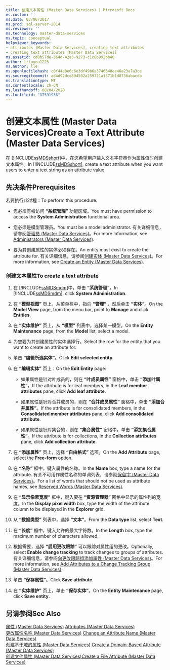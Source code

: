 ```yaml
---
title: 创建文本属性 (Master Data Services) | Microsoft Docs
ms.custom: ''
ms.date: 03/06/2017
ms.prod: sql-server-2014
ms.reviewer: ''
ms.technology: master-data-services
ms.topic: conceptual
helpviewer_keywords:
- attributes [Master Data Services], creating text attributes
- creating text attributes [Master Data Services]
ms.assetid: cd8b57de-364d-42a3-9273-c1c6b992bb40
author: lrtoyou1223
ms.author: lle
ms.openlocfilehash: c0f44e0e6c6e3df49b6a3746648ee46a23a7a3ce
ms.sourcegitcommit: ad4d92dce894592a259721a1571b1d8736abacdb
ms.translationtype: MT
ms.contentlocale: zh-CN
ms.lasthandoff: 08/04/2020
ms.locfileid: "87591936"
---
```

# <a name="create-a-text-attribute-master-data-services"></a><span data-ttu-id="f2406-102">创建文本属性 (Master Data Services)</span><span class="sxs-lookup"><span data-stu-id="f2406-102">Create a Text Attribute (Master Data Services)</span></span>
  <span data-ttu-id="f2406-103">在 [!INCLUDE[ssMDSshort](../includes/ssmdsshort-md.md)]中，在您希望用户输入文本字符串作为属性值时创建文本属性。</span><span class="sxs-lookup"><span data-stu-id="f2406-103">In [!INCLUDE[ssMDSshort](../includes/ssmdsshort-md.md)], create a text attribute when you want users to enter a text string as an attribute value.</span></span>  
  
## <a name="prerequisites"></a><span data-ttu-id="f2406-104">先决条件</span><span class="sxs-lookup"><span data-stu-id="f2406-104">Prerequisites</span></span>  
 <span data-ttu-id="f2406-105">若要执行此过程：</span><span class="sxs-lookup"><span data-stu-id="f2406-105">To perform this procedure:</span></span>  
  
-   <span data-ttu-id="f2406-106">您必须有权访问 **“系统管理”** 功能区域。</span><span class="sxs-lookup"><span data-stu-id="f2406-106">You must have permission to access the **System Administration** functional area.</span></span>  
  
-   <span data-ttu-id="f2406-107">您必须是模型管理员。</span><span class="sxs-lookup"><span data-stu-id="f2406-107">You must be a model administrator.</span></span> <span data-ttu-id="f2406-108">有关详细信息，请参阅[管理员 &#40;Master Data Services&#41;](administrators-master-data-services.md)。</span><span class="sxs-lookup"><span data-stu-id="f2406-108">For more information, see [Administrators &#40;Master Data Services&#41;](administrators-master-data-services.md).</span></span>  
  
-   <span data-ttu-id="f2406-109">要为其创建属性的实体必须存在。</span><span class="sxs-lookup"><span data-stu-id="f2406-109">An entity must exist to create the attribute for.</span></span> <span data-ttu-id="f2406-110">有关详细信息，请参阅[创建实体 (Master Data Services)](../../2014/master-data-services/create-an-entity-master-data-services.md)。</span><span class="sxs-lookup"><span data-stu-id="f2406-110">For more information, see [Create an Entity &#40;Master Data Services&#41;](../../2014/master-data-services/create-an-entity-master-data-services.md).</span></span>  
  
### <a name="to-create-a-text-attribute"></a><span data-ttu-id="f2406-111">创建文本属性</span><span class="sxs-lookup"><span data-stu-id="f2406-111">To create a text attribute</span></span>  
  
1.  <span data-ttu-id="f2406-112">在 [!INCLUDE[ssMDSmdm](../includes/ssmdsmdm-md.md)]中，单击 **“系统管理”**。</span><span class="sxs-lookup"><span data-stu-id="f2406-112">In [!INCLUDE[ssMDSmdm](../includes/ssmdsmdm-md.md)], click **System Administration**.</span></span>  
  
2.  <span data-ttu-id="f2406-113">在 **“模型视图”** 页上，从菜单栏中，指向 **“管理”** ，然后单击 **“实体”**。</span><span class="sxs-lookup"><span data-stu-id="f2406-113">On the **Model View** page, from the menu bar, point to **Manage** and click **Entities**.</span></span>  
  
3.  <span data-ttu-id="f2406-114">在 **“实体维护”** 页上，从 **“模型”** 列表中，选择某一模型。</span><span class="sxs-lookup"><span data-stu-id="f2406-114">On the **Entity Maintenance** page, from the **Model** list, select a model.</span></span>  
  
4.  <span data-ttu-id="f2406-115">为您要为其创建属性的实体选择行。</span><span class="sxs-lookup"><span data-stu-id="f2406-115">Select the row for the entity that you want to create an attribute for.</span></span>  
  
5.  <span data-ttu-id="f2406-116">单击 **“编辑所选实体”**。</span><span class="sxs-lookup"><span data-stu-id="f2406-116">Click **Edit selected entity**.</span></span>  
  
6.  <span data-ttu-id="f2406-117">在 **“编辑实体”** 页上：</span><span class="sxs-lookup"><span data-stu-id="f2406-117">On the **Edit Entity** page:</span></span>  
  
    -   <span data-ttu-id="f2406-118">如果属性是针对叶成员的，则在 **“叶成员属性”** 窗格中，单击 **“添加叶属性”**。</span><span class="sxs-lookup"><span data-stu-id="f2406-118">If the attribute is for leaf members, in the **Leaf member attributes** pane, click **Add leaf attribute**.</span></span>  
  
    -   <span data-ttu-id="f2406-119">如果属性是针对合并成员的，则在 **“合并成员属性”** 窗格中，单击 **“添加合并属性”**。</span><span class="sxs-lookup"><span data-stu-id="f2406-119">If the attribute is for consolidated members, in the **Consolidated member attributes** pane, click **Add consolidated attribute**.</span></span>  
  
    -   <span data-ttu-id="f2406-120">如果属性是针对集合的，则在 **“集合属性”** 窗格中，单击 **“添加集合属性”**。</span><span class="sxs-lookup"><span data-stu-id="f2406-120">If the attribute is for collections, in the **Collection attributes** pane, click **Add collection attribute**.</span></span>  
  
7.  <span data-ttu-id="f2406-121">在 **“添加属性”** 页上，选择 **“自由格式”** 选项。</span><span class="sxs-lookup"><span data-stu-id="f2406-121">On the **Add Attribute** page, select the **Free-form** option.</span></span>  
  
8.  <span data-ttu-id="f2406-122">在 **“名称”** 框中，键入属性的名称。</span><span class="sxs-lookup"><span data-stu-id="f2406-122">In the **Name** box, type a name for the attribute.</span></span> <span data-ttu-id="f2406-123">有关不可用作属性名称的单词列表，请参阅[保留字 (Master Data Services)](../../2014/master-data-services/reserved-words-master-data-services.md)。</span><span class="sxs-lookup"><span data-stu-id="f2406-123">For a list of words that should not be used as attribute names, see [Reserved Words &#40;Master Data Services&#41;](../../2014/master-data-services/reserved-words-master-data-services.md).</span></span>  
  
9. <span data-ttu-id="f2406-124">在 **“显示像素宽度”** 框中，键入要在 **“资源管理器”** 网格中显示的属性列的宽度。</span><span class="sxs-lookup"><span data-stu-id="f2406-124">In the **Display pixel width** box, type the width of the attribute column to be displayed in the **Explorer** grid.</span></span>  
  
10. <span data-ttu-id="f2406-125">从 **“数据类型”** 列表中，选择 **“文本”**。</span><span class="sxs-lookup"><span data-stu-id="f2406-125">From the **Data type** list, select **Text**.</span></span>  
  
11. <span data-ttu-id="f2406-126">在 **“长度”** 框中，键入允许的最大字符数。</span><span class="sxs-lookup"><span data-stu-id="f2406-126">In the **Length** box, type the maximum number of characters allowed.</span></span>  
  
12. <span data-ttu-id="f2406-127">根据需要，选择 **“启用更改跟踪”** 可以跟踪对属性组的更改。</span><span class="sxs-lookup"><span data-stu-id="f2406-127">Optionally, select **Enable change tracking** to track changes to groups of attributes.</span></span> <span data-ttu-id="f2406-128">有关详细信息，请参阅[向更改跟踪组添加属性 (Master Data Services)](../../2014/master-data-services/add-attributes-to-a-change-tracking-group-master-data-services.md)。</span><span class="sxs-lookup"><span data-stu-id="f2406-128">For more information, see [Add Attributes to a Change Tracking Group &#40;Master Data Services&#41;](../../2014/master-data-services/add-attributes-to-a-change-tracking-group-master-data-services.md).</span></span>  
  
13. <span data-ttu-id="f2406-129">单击 **“保存属性”**。</span><span class="sxs-lookup"><span data-stu-id="f2406-129">Click **Save attribute**.</span></span>  
  
14. <span data-ttu-id="f2406-130">在 **“实体维护”** 页上，单击 **“保存实体”**。</span><span class="sxs-lookup"><span data-stu-id="f2406-130">On the **Entity Maintenance** page, click **Save entity**.</span></span>  
  
## <a name="see-also"></a><span data-ttu-id="f2406-131">另请参阅</span><span class="sxs-lookup"><span data-stu-id="f2406-131">See Also</span></span>  
 <span data-ttu-id="f2406-132">[属性 &#40;Master Data Services&#41;](../../2014/master-data-services/attributes-master-data-services.md) </span><span class="sxs-lookup"><span data-stu-id="f2406-132">[Attributes &#40;Master Data Services&#41;](../../2014/master-data-services/attributes-master-data-services.md) </span></span>  
 <span data-ttu-id="f2406-133">[更改属性名称 &#40;Master Data Services&#41;](change-an-attribute-name-and-data-type-master-data-services.md) </span><span class="sxs-lookup"><span data-stu-id="f2406-133">[Change an Attribute Name &#40;Master Data Services&#41;](change-an-attribute-name-and-data-type-master-data-services.md) </span></span>  
 <span data-ttu-id="f2406-134">[创建基于域的属性 &#40;Master Data Services&#41;](../../2014/master-data-services/create-a-domain-based-attribute-master-data-services.md) </span><span class="sxs-lookup"><span data-stu-id="f2406-134">[Create a Domain-Based Attribute &#40;Master Data Services&#41;](../../2014/master-data-services/create-a-domain-based-attribute-master-data-services.md) </span></span>  
 [<span data-ttu-id="f2406-135">创建文件属性 (Master Data Services)</span><span class="sxs-lookup"><span data-stu-id="f2406-135">Create a File Attribute &#40;Master Data Services&#41;</span></span>](../../2014/master-data-services/create-a-file-attribute-master-data-services.md)  
  
  
